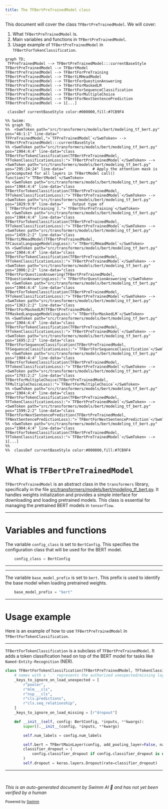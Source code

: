 ```yaml
---
title: The TFBertPreTrainedModel class
---
```

This document will cover the class <SwmToken path="src/transformers/models/bert/modeling_tf_bert.py" pos="1904:4:4" line-data="class TFBertForTokenClassification(TFBertPreTrainedModel, TFTokenClassificationLoss):">`TFBertPreTrainedModel`</SwmToken>. We will cover:

1. What <SwmToken path="src/transformers/models/bert/modeling_tf_bert.py" pos="1904:4:4" line-data="class TFBertForTokenClassification(TFBertPreTrainedModel, TFTokenClassificationLoss):">`TFBertPreTrainedModel`</SwmToken> is.
2. Main variables and functions in <SwmToken path="src/transformers/models/bert/modeling_tf_bert.py" pos="1904:4:4" line-data="class TFBertForTokenClassification(TFBertPreTrainedModel, TFTokenClassificationLoss):">`TFBertPreTrainedModel`</SwmToken>.
3. Usage example of <SwmToken path="src/transformers/models/bert/modeling_tf_bert.py" pos="1904:4:4" line-data="class TFBertForTokenClassification(TFBertPreTrainedModel, TFTokenClassificationLoss):">`TFBertPreTrainedModel`</SwmToken> in <SwmToken path="src/transformers/models/bert/modeling_tf_bert.py" pos="1904:2:2" line-data="class TFBertForTokenClassification(TFBertPreTrainedModel, TFTokenClassificationLoss):">`TFBertForTokenClassification`</SwmToken>.

```mermaid
graph TD;
 TFPreTrainedModel --> TFBertPreTrainedModel:::currentBaseStyle
TFBertPreTrainedModel --> TFBertModel
TFBertPreTrainedModel --> TFBertForPreTraining
TFBertPreTrainedModel --> TFBertLMHeadModel
TFBertPreTrainedModel --> TFBertForQuestionAnswering
TFBertPreTrainedModel --> TFBertForMaskedLM
TFBertPreTrainedModel --> TFBertForSequenceClassification
TFBertPreTrainedModel --> TFBertForMultipleChoice
TFBertPreTrainedModel --> TFBertForNextSentencePrediction
TFBertPreTrainedModel --> 1[...]

 classDef currentBaseStyle color:#000000,fill:#7CB9F4

%% Swimm:
%% graph TD;
%%  <SwmToken path="src/transformers/models/bert/modeling_tf_bert.py" pos="46:1:1" line-data="    TFPreTrainedModel,">`TFPreTrainedModel`</SwmToken> --> TFBertPreTrainedModel:::currentBaseStyle
%% <SwmToken path="src/transformers/models/bert/modeling_tf_bert.py" pos="1904:4:4" line-data="class TFBertForTokenClassification(TFBertPreTrainedModel, TFTokenClassificationLoss):">`TFBertPreTrainedModel`</SwmToken> --> <SwmToken path="src/transformers/models/bert/modeling_tf_bert.py" pos="295:24:24" line-data="            # Apply the attention mask is (precomputed for all layers in TFBertModel call() function)">`TFBertModel`</SwmToken>
%% <SwmToken path="src/transformers/models/bert/modeling_tf_bert.py" pos="1904:4:4" line-data="class TFBertForTokenClassification(TFBertPreTrainedModel, TFTokenClassificationLoss):">`TFBertPreTrainedModel`</SwmToken> --> <SwmToken path="src/transformers/models/bert/modeling_tf_bert.py" pos="1029:9:9" line-data="    Output type of [`TFBertForPreTraining`].">`TFBertForPreTraining`</SwmToken>
%% <SwmToken path="src/transformers/models/bert/modeling_tf_bert.py" pos="1904:4:4" line-data="class TFBertForTokenClassification(TFBertPreTrainedModel, TFTokenClassificationLoss):">`TFBertPreTrainedModel`</SwmToken> --> <SwmToken path="src/transformers/models/bert/modeling_tf_bert.py" pos="1459:2:2" line-data="class TFBertLMHeadModel(TFBertPreTrainedModel, TFCausalLanguageModelingLoss):">`TFBertLMHeadModel`</SwmToken>
%% <SwmToken path="src/transformers/models/bert/modeling_tf_bert.py" pos="1904:4:4" line-data="class TFBertForTokenClassification(TFBertPreTrainedModel, TFTokenClassificationLoss):">`TFBertPreTrainedModel`</SwmToken> --> <SwmToken path="src/transformers/models/bert/modeling_tf_bert.py" pos="2006:2:2" line-data="class TFBertForQuestionAnswering(TFBertPreTrainedModel, TFQuestionAnsweringLoss):">`TFBertForQuestionAnswering`</SwmToken>
%% <SwmToken path="src/transformers/models/bert/modeling_tf_bert.py" pos="1904:4:4" line-data="class TFBertForTokenClassification(TFBertPreTrainedModel, TFTokenClassificationLoss):">`TFBertPreTrainedModel`</SwmToken> --> <SwmToken path="src/transformers/models/bert/modeling_tf_bert.py" pos="1363:2:2" line-data="class TFBertForMaskedLM(TFBertPreTrainedModel, TFMaskedLanguageModelingLoss):">`TFBertForMaskedLM`</SwmToken>
%% <SwmToken path="src/transformers/models/bert/modeling_tf_bert.py" pos="1904:4:4" line-data="class TFBertForTokenClassification(TFBertPreTrainedModel, TFTokenClassificationLoss):">`TFBertPreTrainedModel`</SwmToken> --> <SwmToken path="src/transformers/models/bert/modeling_tf_bert.py" pos="1695:2:2" line-data="class TFBertForSequenceClassification(TFBertPreTrainedModel, TFSequenceClassificationLoss):">`TFBertForSequenceClassification`</SwmToken>
%% <SwmToken path="src/transformers/models/bert/modeling_tf_bert.py" pos="1904:4:4" line-data="class TFBertForTokenClassification(TFBertPreTrainedModel, TFTokenClassificationLoss):">`TFBertPreTrainedModel`</SwmToken> --> <SwmToken path="src/transformers/models/bert/modeling_tf_bert.py" pos="1793:2:2" line-data="class TFBertForMultipleChoice(TFBertPreTrainedModel, TFMultipleChoiceLoss):">`TFBertForMultipleChoice`</SwmToken>
%% <SwmToken path="src/transformers/models/bert/modeling_tf_bert.py" pos="1904:4:4" line-data="class TFBertForTokenClassification(TFBertPreTrainedModel, TFTokenClassificationLoss):">`TFBertPreTrainedModel`</SwmToken> --> <SwmToken path="src/transformers/models/bert/modeling_tf_bert.py" pos="1599:2:2" line-data="class TFBertForNextSentencePrediction(TFBertPreTrainedModel, TFNextSentencePredictionLoss):">`TFBertForNextSentencePrediction`</SwmToken>
%% <SwmToken path="src/transformers/models/bert/modeling_tf_bert.py" pos="1904:4:4" line-data="class TFBertForTokenClassification(TFBertPreTrainedModel, TFTokenClassificationLoss):">`TFBertPreTrainedModel`</SwmToken> --> 1[...]
%% 
%%  classDef currentBaseStyle color:#000000,fill:#7CB9F4
```

# What is <SwmToken path="src/transformers/models/bert/modeling_tf_bert.py" pos="1904:4:4" line-data="class TFBertForTokenClassification(TFBertPreTrainedModel, TFTokenClassificationLoss):">`TFBertPreTrainedModel`</SwmToken>

<SwmToken path="src/transformers/models/bert/modeling_tf_bert.py" pos="1904:4:4" line-data="class TFBertForTokenClassification(TFBertPreTrainedModel, TFTokenClassificationLoss):">`TFBertPreTrainedModel`</SwmToken> is an abstract class in the <SwmToken path="src/transformers/models/bert/modeling_tf_bert.py" pos="1069:12:12" line-data="    TensorFlow models and layers in `transformers` accept two formats as input:">`transformers`</SwmToken> library, specifically in the file <SwmPath>[src/transformers/models/bert/modeling_tf_bert.py](src/transformers/models/bert/modeling_tf_bert.py)</SwmPath>. It handles weights initialization and provides a simple interface for downloading and loading pretrained models. This class is essential for managing the pretrained BERT models in <SwmToken path="src/transformers/models/bert/modeling_tf_bert.py" pos="26:2:2" line-data="import tensorflow as tf">`tensorflow`</SwmToken>.

<SwmSnippet path="/src/transformers/models/bert/modeling_tf_bert.py" line="1022">

---

# Variables and functions

The variable <SwmToken path="src/transformers/models/bert/modeling_tf_bert.py" pos="1022:1:1" line-data="    config_class = BertConfig">`config_class`</SwmToken> is set to <SwmToken path="src/transformers/models/bert/modeling_tf_bert.py" pos="1022:5:5" line-data="    config_class = BertConfig">`BertConfig`</SwmToken>. This specifies the configuration class that will be used for the BERT model.

```python
    config_class = BertConfig
```

---

</SwmSnippet>

<SwmSnippet path="/src/transformers/models/bert/modeling_tf_bert.py" line="1023">

---

The variable <SwmToken path="src/transformers/models/bert/modeling_tf_bert.py" pos="1023:1:1" line-data="    base_model_prefix = &quot;bert&quot;">`base_model_prefix`</SwmToken> is set to <SwmToken path="src/transformers/models/bert/modeling_tf_bert.py" pos="1023:6:6" line-data="    base_model_prefix = &quot;bert&quot;">`bert`</SwmToken>. This prefix is used to identify the base model when loading pretrained weights.

```python
    base_model_prefix = "bert"
```

---

</SwmSnippet>

# Usage example

Here is an example of how to use <SwmToken path="src/transformers/models/bert/modeling_tf_bert.py" pos="1904:4:4" line-data="class TFBertForTokenClassification(TFBertPreTrainedModel, TFTokenClassificationLoss):">`TFBertPreTrainedModel`</SwmToken> in <SwmToken path="src/transformers/models/bert/modeling_tf_bert.py" pos="1904:2:2" line-data="class TFBertForTokenClassification(TFBertPreTrainedModel, TFTokenClassificationLoss):">`TFBertForTokenClassification`</SwmToken>.

<SwmSnippet path="/src/transformers/models/bert/modeling_tf_bert.py" line="1904">

---

<SwmToken path="src/transformers/models/bert/modeling_tf_bert.py" pos="1904:2:2" line-data="class TFBertForTokenClassification(TFBertPreTrainedModel, TFTokenClassificationLoss):">`TFBertForTokenClassification`</SwmToken> is a subclass of <SwmToken path="src/transformers/models/bert/modeling_tf_bert.py" pos="1904:4:4" line-data="class TFBertForTokenClassification(TFBertPreTrainedModel, TFTokenClassificationLoss):">`TFBertPreTrainedModel`</SwmToken>. It adds a token classification head on top of the BERT model for tasks like <SwmToken path="src/transformers/models/bert/modeling_tf_bert.py" pos="1900:1:5" line-data="    Named-Entity-Recognition (NER) tasks.">`Named-Entity-Recognition`</SwmToken> (NER).

```python
class TFBertForTokenClassification(TFBertPreTrainedModel, TFTokenClassificationLoss):
    # names with a '.' represents the authorized unexpected/missing layers when a TF model is loaded from a PT model
    _keys_to_ignore_on_load_unexpected = [
        r"pooler",
        r"mlm___cls",
        r"nsp___cls",
        r"cls.predictions",
        r"cls.seq_relationship",
    ]
    _keys_to_ignore_on_load_missing = [r"dropout"]

    def __init__(self, config: BertConfig, *inputs, **kwargs):
        super().__init__(config, *inputs, **kwargs)

        self.num_labels = config.num_labels

        self.bert = TFBertMainLayer(config, add_pooling_layer=False, name="bert")
        classifier_dropout = (
            config.classifier_dropout if config.classifier_dropout is not None else config.hidden_dropout_prob
        )
        self.dropout = keras.layers.Dropout(rate=classifier_dropout)
```

---

</SwmSnippet>

&nbsp;

*This is an auto-generated document by Swimm AI 🌊 and has not yet been verified by a human*

<SwmMeta version="3.0.0" repo-id="Z2l0aHViJTNBJTNBdHJhbnNmb3JtZXJzJTNBJTNBc2h1anV1dQ==" repo-name="transformers" doc-type="general-class"><sup>Powered by [Swimm](/)</sup></SwmMeta>
